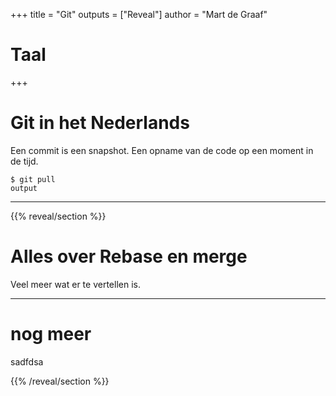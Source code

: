 +++
title = "Git"
outputs = ["Reveal"]
author = "Mart de Graaf"
# Taal
+++

# Git in het Nederlands

Een commit is een snapshot. Een opname van de code op een moment in de tijd.

```shell{data-line-numbers="3,8-10"}
$ git pull
output
```

---

{{% reveal/section %}}

# Alles over Rebase en merge
Veel meer wat er te vertellen is.


---

# nog meer

sadfdsa

{{% /reveal/section %}}
